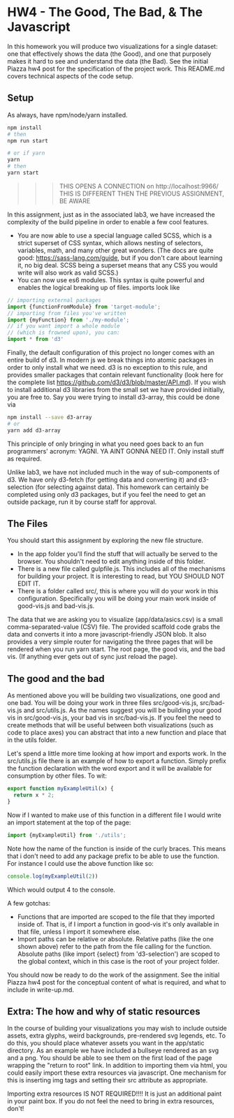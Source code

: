 # HW4 - The Good, The Bad, & The Javascript

In this homework you will produce two visualizations for a single dataset: one that effectively shows
the data (the Good), and one that purposely makes it hard to see and understand the data (the Bad).
See the initial Piazza hw4 post for the specification of the project work. This README.md covers
technical aspects of the code setup.

## Setup

As always, have npm/node/yarn installed.

```sh
npm install
# then
npm run start

# or if yarn
yarn
# then
yarn start
```
>>> THIS OPENS A CONNECTION on http://localhost:9966/
>>> THIS IS DIFFERENT THEN THE PREVIOUS ASSIGNMENT, BE AWARE

In this assignment, just as in the associated lab3, we have increased the complexity of the build
pipeline in order to enable a few cool features.

- You are now able to use a special language called SCSS, which is a strict superset of CSS syntax,
  which allows nesting of selectors, variables, math, and many other great wonders. (The docs are
  quite good: https://sass-lang.com/guide, but if you don't care about learning it, no big
  deal. SCSS being a superset means that any CSS you would write will also work as valid SCSS.)
- You can now use es6 modules. This syntax is quite powerful and enables the logical breaking up of
  files. imports look like
```js
// importing external packages
import {functionFromModule} from 'target-module';
// importing from files you've written
import {myFunction} from './my-module';
// if you want import a whole module
// (which is frowned upon), you can:
import * from 'd3'
```

Finally, the default configuration of this project no longer comes with an entire build of d3. In
modern js we break things into atomic packages in order to only install what we need. d3 is no
exception to this rule, and provides smaller packages that contain relevant functionality (look here
for the complete list https://github.com/d3/d3/blob/master/API.md). If you wish to install
additional d3 libraries from the small set we have provided initially, you are free to. Say you were
trying to install d3-array, this could be done via

```sh
npm install --save d3-array
# or
yarn add d3-array
```

This principle of only bringing in what you need goes back to an fun programmers' acronym: YAGNI. YA
AINT GONNA NEED IT. Only install stuff as required.

Unlike lab3, we have not included much in the way of sub-components of d3. We have only d3-fetch (for
getting data and converting it) and d3-selection (for selecting against data). This homework can
certainly be completed using only d3 packages, but if you feel the need to get an outside package,
run it by course staff for approval.

## The Files

You should start this assignment by exploring the new file structure.
- In the app folder you'll find the stuff that will actually be served to the browser.
You shouldn't need to edit anything inside of this folder.
- There is a new file called gulpfile.js. This includes all of the mechanisms for building your project.
It is interesting to read, but YOU SHOULD NOT EDIT IT.
- There is a folder called src/, this is where you will do your work in this configuration.
Specifically you will be doing your main work inside of good-vis.js and bad-vis.js.

The data that we are asking you to visualize (app/data/asics.csv) is a small comma-separated-value
(CSV) file. The provided scaffold code grabs the data and converts it into a more
javascript-friendly JSON blob. It also provides a very simple router for navigating the three pages
that will be rendered when you run yarn start. The root page, the good vis, and the bad vis. (If
anything ever gets out of sync just reload the page).

## The good and the bad

As mentioned above you will be building two visualizations, one good and one bad. You will be doing
your work in three files src/good-vis.js, src/bad-vis.js and src/utils.js. As the names suggest you
will be building your good vis in src/good-vis.js, your bad vis in src/bad-vis.js. If you feel the
need to create methods that will be useful between both visualizations (such as code to place axes)
you can abstract that into a new function and place that in the utils folder.

Let's spend a little more time looking at how import and exports work. In the src/utils.js file there is
an example of how to export a function. Simply prefix the function declaration with the word export
and it will be available for consumption by other files. To wit:

```js
export function myExampleUtil(x) {
  return x * 2;
}
```
Now if I wanted to make use of this function in a different file I would write an import statement at the top of the page:

```js
import {myExampleUtil} from './utils';
```
Note how the name of the function is inside of the curly braces. This means that i don't need to add any package prefix to be able to use the function. For instance I could use the above function like so:

```js
console.log(myExampleUtil(2))
```
Which would output 4 to the console.

A few gotchas:

- Functions that are imported are scoped to the file that they imported inside of. That is, if I
  import a function in good-vis it's only available in that file, unless I import it somewhere else.
- Import paths can be relative or absolute. Relative paths (like the one shown above) refer to the
  path from the file calling for the function. Absolute paths (like import {select} from
  'd3-selection') are scoped to the global context, which in this case is the root of your project
  folder.

You should now be ready to do the work of the assignment. See the initial Piazza hw4 post
for the conceptual content of what is required, and what to include in write-up.md.

## Extra: The how and why of static resources

In the course of building your visualizations you may wish to include outside assets, extra glyphs,
 weird backgrounds, pre-rendered svg legends, etc. To do this, you should place whatever assets you
 want in the app/static directory. As an example we have included a bullseye rendered as an svg and a png.
 You should be able to see them on the first load of the page wrapping the "return to root" link.
 In addition to importing them via html, you could easily import these extra resources via javascript.
 One mechanism for this is inserting img tags and setting their src attribute as appropriate.

Importing extra resources IS NOT REQUIRED!!!! It is just an additional paint in your paint box.
If you do not feel the need to bring in extra resources, don't!
